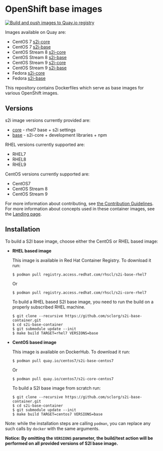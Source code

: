 OpenShift base images
========================================

[![Build and push images to Quay.io registry](https://github.com/sclorg/s2i-base-container/actions/workflows/build-and-push.yml/badge.svg)](https://github.com/sclorg/s2i-base-container/actions/workflows/build-and-push.yml)

Images available on Quay are:
* CentOS 7 [s2i-core](https://quay.io/repository/centos7/s2i-core-centos7)
* CentOS 7 [s2i-base](https://quay.io/repository/centos7/s2i-base-centos7)
* CentOS Stream 8 [s2i-core](https://quay.io/repository/sclorg/s2i-core-c8s)
* CentOS Stream 8 [s2i-base](https://quay.io/repository/sclorg/s2i-base-c8s)
* CentOS Stream 9 [s2i-core](https://quay.io/repository/sclorg/s2i-core-c9s)
* CentOS Stream 9 [s2i-base](https://quay.io/repository/sclorg/s2i-base-c9s)
* Fedora [s2i-core](https://quay.io/repository/fedora/s2i-core)
* Fedora [s2i-base](https://quay.io/repository/fedora/s2i-base)

This repository contains Dockerfiles which serve as base images for various OpenShift images.

Versions
---------------------------------
s2i image versions currently provided are:
* [core](core/README.md) - rhel7 base + s2i settings
* [base](base/README.md) - s2i-core + development libraries + npm

RHEL versions currently supported are:
* RHEL7
* RHEL8
* RHEL9

CentOS versions currently supported are:
* CentOS7
* CentOS Stream 8
* CentOS Stream 9

For more information about contributing, see
[the Contribution Guidelines](https://github.com/sclorg/welcome/blob/master/contribution.md).
For more information about concepts used in these container images, see the
[Landing page](https://github.com/sclorg/welcome).


Installation
---------------
To build a S2I base image, choose either the CentOS or RHEL based image:
*  **RHEL based image**

    This image is available in Red Hat Container Registry. To download it run:

    ```
    $ podman pull registry.access.redhat.com/rhscl/s2i-base-rhel7
    ```

    Or

    ```
    $ podman pull registry.access.redhat.com/rhscl/s2i-core-rhel7
    ```

    To build a RHEL based S2I base image, you need to run the build on a properly
    subscribed RHEL machine.

    ```
    $ git clone --recursive https://github.com/sclorg/s2i-base-container.git
    $ cd s2i-base-container
    $ git submodule update --init
    $ make build TARGET=rhel7 VERSIONS=base
    ```

*  **CentOS based image**

    This image is available on DockerHub. To download it run:

    ```
    $ podman pull quay.io/centos7/s2i-base-centos7
    ```

    Or

    ```
    $ podman pull quay.io/centos7/s2i-core-centos7
    ```

    To build a S2I base image from scratch run:

    ```
    $ git clone --recursive https://github.com/sclorg/s2i-base-container.git
    $ cd s2i-base-container
    $ git submodule update --init
    $ make build TARGET=centos7 VERSIONS=base
    ```

Note: while the installation steps are calling `podman`, you can replace any such calls by `docker` with the same arguments.

**Notice: By omitting the `VERSIONS` parameter, the build/test action will be performed
on all provided versions of S2I base image.**


